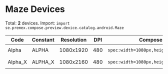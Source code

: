 # Maze Devices

Total: **2** devices. Import: `import se.premex.compose.preview.device.catalog.android.Maze`

| Code | Constant | Resolution | DPI | Compose Spec | Preview Usage |
|------|----------|------------|-----|-------------|---------------|
| Alpha | ALPHA | 1080x1920 | 480 | `spec:width=1080px,height=1920px,dpi=480` | `@Preview(device = Maze.ALPHA)` |
| Alpha_X | ALPHA_X | 1080x2160 | 480 | `spec:width=1080px,height=2160px,dpi=480` | `@Preview(device = Maze.ALPHA_X)` |

<!-- Generated automatically. Do not edit manually. -->
